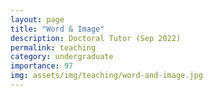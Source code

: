 ```yaml
---
layout: page
title: "Word & Image"
description: Doctoral Tutor (Sep 2022)
permalink: teaching
category: undergraduate
importance: 97
img: assets/img/teaching/word-and-image.jpg
---
```

